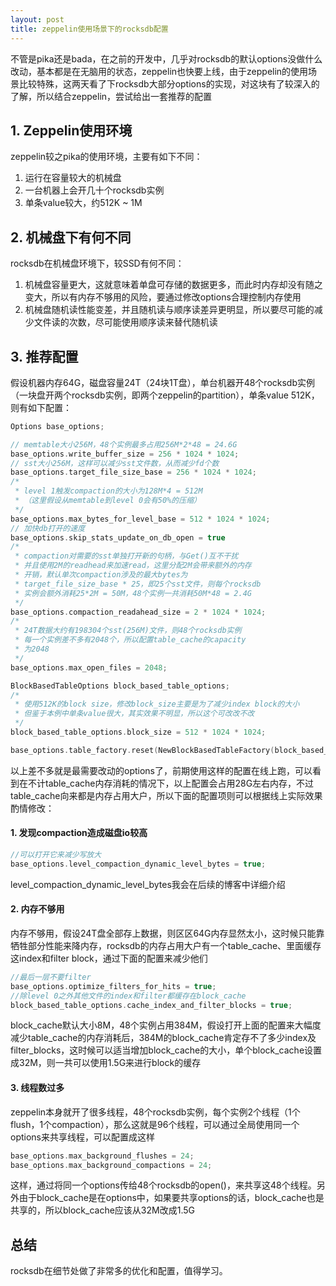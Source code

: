 ```yaml
---
layout: post
title: zeppelin使用场景下的rocksdb配置
---
```




不管是pika还是bada，在之前的开发中，几乎对rocksdb的默认options没做什么改动，基本都是在无脑用的状态，zeppelin也快要上线，由于zeppelin的使用场景比较特殊，这两天看了下rocksdb大部分options的实现，对这块有了较深入的了解，所以结合zeppelin，尝试给出一套推荐的配置

## 1. Zeppelin使用环境

zeppelin较之pika的使用环境，主要有如下不同：

1. 运行在容量较大的机械盘
2. 一台机器上会开几十个rocksdb实例
3. 单条value较大，约512K ~ 1M



## 2. 机械盘下有何不同

rocksdb在机械盘环境下，较SSD有何不同：

1. 机械盘容量更大，这就意味着单盘可存储的数据更多，而此时内存却没有随之变大，所以有内存不够用的风险，要通过修改options合理控制内存使用
2. 机械盘随机读性能变差，并且随机读与顺序读差异更明显，所以要尽可能的减少文件读的次数，尽可能使用顺序读来替代随机读



## 3. 推荐配置

假设机器内存64G，磁盘容量24T（24块1T盘），单台机器开48个rocksdb实例（一块盘开两个rocksdb实例，即两个zeppelin的partition），单条value 512K，则有如下配置：

```c++
Options base_options;

// memtable大小256M，48个实例最多占用256M*2*48 = 24.6G
base_options.write_buffer_size = 256 * 1024 * 1024;
// sst大小256M，这样可以减少sst文件数，从而减少fd个数
base_options.target_file_size_base = 256 * 1024 * 1024;
/*
 * level 1触发compaction的大小为128M*4 = 512M
 * （这里假设从memtable到level 0会有50%的压缩）
 */
base_options.max_bytes_for_level_base = 512 * 1024 * 1024;
// 加快db打开的速度
base_options.skip_stats_update_on_db_open = true
/*
 * compaction对需要的sst单独打开新的句柄，与Get()互不干扰
 * 并且使用2M的readhead来加速read，这里分配2M会带来额外的内存
 * 开销，默认单次compaction涉及的最大bytes为
 * target_file_size_base * 25，即25个sst文件，则每个rocksdb
 * 实例会额外消耗25*2M = 50M，48个实例一共消耗50M*48 = 2.4G
 */
base_options.compaction_readahead_size = 2 * 1024 * 1024;
/*
 * 24T数据大约有198304个sst(256M)文件，则48个rocksdb实例
 * 每一个实例差不多有2048个，所以配置table_cache的capacity
 * 为2048
 */
base_options.max_open_files = 2048;

BlockBasedTableOptions block_based_table_options;
/*
 * 使用512K的block size，修改block_size主要是为了减少index block的大小
 * 但鉴于本例中单条value很大，其实效果不明显，所以这个可改改不改
 */
block_based_table_options.block_size = 512 * 1024 * 1024;

base_options.table_factory.reset(NewBlockBasedTableFactory(block_based_table_options));


```

以上差不多就是最需要改动的options了，前期使用这样的配置在线上跑，可以看到在不计table_cache内存消耗的情况下，以上配置会占用28G左右内存，不过table_cache向来都是内存占用大户，所以下面的配置项则可以根据线上实际效果酌情修改：

#### 1. 发现compaction造成磁盘io较高

```c++
//可以打开它来减少写放大
base_options.level_compaction_dynamic_level_bytes = true;
```

level_compaction_dynamic_level_bytes我会在后续的博客中详细介绍

#### 2. 内存不够用

内存不够用，假设24T盘全部存上数据，则区区64G内存显然太小，这时候只能靠牺牲部分性能来降内存，rocksdb的内存占用大户有一个table_cache、里面缓存这index和filter block，通过下面的配置来减少他们

```c++
//最后一层不要filter
base_options.optimize_filters_for_hits = true;
//除level 0之外其他文件的index和filter都缓存在block_cache
block_based_table_options.cache_index_and_filter_blocks = true;
```

block_cache默认大小8M，48个实例占用384M，假设打开上面的配置来大幅度减少table_cache的内存消耗后，384M的block_cache肯定存不了多少index及filter_blocks，这时候可以适当增加block_cache的大小，单个block_cache设置成32M，则一共可以使用1.5G来进行block的缓存

#### 3. 线程数过多

zeppelin本身就开了很多线程，48个rocksdb实例，每个实例2个线程（1个flush，1个compaction），那么这就是96个线程，可以通过全局使用同一个options来共享线程，可以配置成这样

```cpp
base_options.max_background_flushes = 24;
base_options.max_background_compactions = 24;
```

这样，通过将同一个options传给48个rocksdb的open()，来共享这48个线程。另外由于block_cache是在options中，如果要共享options的话，block_cache也是共享的，所以block_cache应该从32M改成1.5G



## 总结

rocksdb在细节处做了非常多的优化和配置，值得学习。